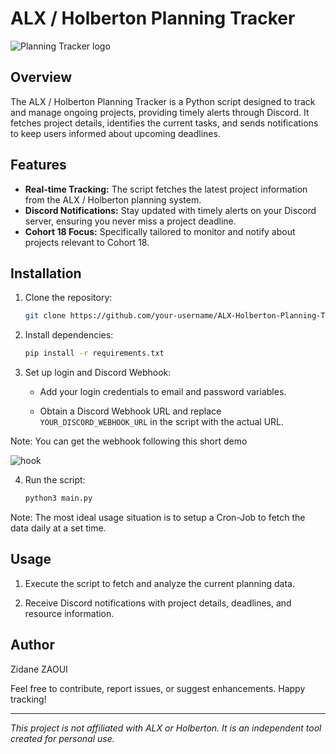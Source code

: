 # ALX / Holberton Planning Tracker

![Planning Tracker logo](https://github.com/Matsadura/ALX-Planning/assets/132571698/06165dc5-063c-4bcf-ae22-2aa7b95b9c18)



## Overview

The ALX / Holberton Planning Tracker is a Python script designed to track and manage ongoing projects, providing timely alerts through Discord. It fetches project details, identifies the current tasks, and sends notifications to keep users informed about upcoming deadlines.

## Features

- **Real-time Tracking:** The script fetches the latest project information from the ALX / Holberton planning system.
- **Discord Notifications:** Stay updated with timely alerts on your Discord server, ensuring you never miss a project deadline.
- **Cohort 18 Focus:** Specifically tailored to monitor and notify about projects relevant to Cohort 18.

## Installation

1. Clone the repository:

   ```bash
   git clone https://github.com/your-username/ALX-Holberton-Planning-Tracker.git
   ```

2. Install dependencies:

   ```bash
   pip install -r requirements.txt
   ```

3. Set up login and Discord Webhook:

   - Add your login credentials to email and password variables.
   
   - Obtain a Discord Webhook URL and replace `YOUR_DISCORD_WEBHOOK_URL` in the script with the actual URL.
  
Note: You can get the webhook following this short demo

![hook](https://github.com/Matsadura/ALX-Planning/assets/132571698/9d5d4ddc-ece3-42c4-ae6e-5052e3764756)

4. Run the script:

   ```bash
   python3 main.py
   ```
Note: The most ideal usage situation is to setup a Cron-Job to fetch the data daily at a set time.

## Usage

1. Execute the script to fetch and analyze the current planning data.

2. Receive Discord notifications with project details, deadlines, and resource information.


## Author

Zidane ZAOUI

Feel free to contribute, report issues, or suggest enhancements. Happy tracking!

---

*This project is not affiliated with ALX or Holberton. It is an independent tool created for personal use.*
